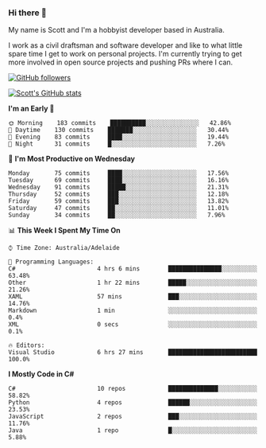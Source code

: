 ### Hi there 👋

My name is Scott and I'm a hobbyist developer based in Australia.

I work as a civil draftsman and software developer and like to what little spare time I get to work on personal projects. I'm currently trying to get more involved in open source projects and pushing PRs where I can. 

[![GitHub followers](https://img.shields.io/github/followers/puppetsw?label=Follow&style=social)](https://github.com/puppetsw?tab=followers)

[![Scott's GitHub stats](https://github-readme-stats.vercel.app/api?username=puppetsw&show_icons=true&theme=dark)](https://github.com/anuraghazra/github-readme-stats)

<!--START_SECTION:waka-->
**I'm an Early 🐤** 

```text
🌞 Morning    183 commits    ██████████░░░░░░░░░░░░░░░   42.86% 
🌆 Daytime    130 commits    ███████░░░░░░░░░░░░░░░░░░   30.44% 
🌃 Evening    83 commits     ████░░░░░░░░░░░░░░░░░░░░░   19.44% 
🌙 Night      31 commits     █░░░░░░░░░░░░░░░░░░░░░░░░   7.26%

```
📅 **I'm Most Productive on Wednesday** 

```text
Monday       75 commits     ████░░░░░░░░░░░░░░░░░░░░░   17.56% 
Tuesday      69 commits     ████░░░░░░░░░░░░░░░░░░░░░   16.16% 
Wednesday    91 commits     █████░░░░░░░░░░░░░░░░░░░░   21.31% 
Thursday     52 commits     ███░░░░░░░░░░░░░░░░░░░░░░   12.18% 
Friday       59 commits     ███░░░░░░░░░░░░░░░░░░░░░░   13.82% 
Saturday     47 commits     ██░░░░░░░░░░░░░░░░░░░░░░░   11.01% 
Sunday       34 commits     ██░░░░░░░░░░░░░░░░░░░░░░░   7.96%

```


📊 **This Week I Spent My Time On** 

```text
⌚︎ Time Zone: Australia/Adelaide

💬 Programming Languages: 
C#                       4 hrs 6 mins        ███████████████░░░░░░░░░░   63.48% 
Other                    1 hr 22 mins        █████░░░░░░░░░░░░░░░░░░░░   21.26% 
XAML                     57 mins             ███░░░░░░░░░░░░░░░░░░░░░░   14.76% 
Markdown                 1 min               ░░░░░░░░░░░░░░░░░░░░░░░░░   0.4% 
XML                      0 secs              ░░░░░░░░░░░░░░░░░░░░░░░░░   0.1%

🔥 Editors: 
Visual Studio            6 hrs 27 mins       █████████████████████████   100.0%

```

**I Mostly Code in C#** 

```text
C#                       10 repos            ██████████████░░░░░░░░░░░   58.82% 
Python                   4 repos             ██████░░░░░░░░░░░░░░░░░░░   23.53% 
JavaScript               2 repos             ███░░░░░░░░░░░░░░░░░░░░░░   11.76% 
Java                     1 repo              █░░░░░░░░░░░░░░░░░░░░░░░░   5.88%

```



<!--END_SECTION:waka-->

<!--
**puppetsw/puppetsw** is a ✨ _special_ ✨ repository because its `README.md` (this file) appears on your GitHub profile.

Here are some ideas to get you started:

- 🔭 I’m currently working on ...
- 🌱 I’m currently learning ...
- 👯 I’m looking to collaborate on ...
- 🤔 I’m looking for help with ...
- 💬 Ask me about ...
- 📫 How to reach me: ...
- 😄 Pronouns: ...
- ⚡ Fun fact: ...
-->
